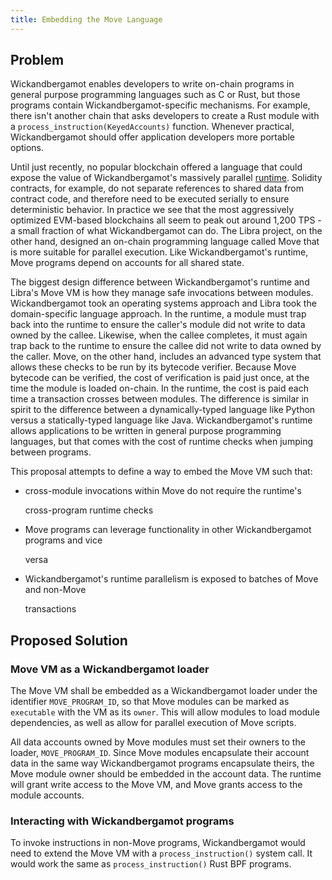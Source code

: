 ```yaml
---
title: Embedding the Move Language
---
```


## Problem

Wickandbergamot enables developers to write on-chain programs in general purpose programming languages such as C or Rust, but those programs contain Wickandbergamot-specific mechanisms. For example, there isn't another chain that asks developers to create a Rust module with a `process_instruction(KeyedAccounts)` function. Whenever practical, Wickandbergamot should offer application developers more portable options.

Until just recently, no popular blockchain offered a language that could expose the value of Wickandbergamot's massively parallel [runtime](../validator/runtime.md). Solidity contracts, for example, do not separate references to shared data from contract code, and therefore need to be executed serially to ensure deterministic behavior. In practice we see that the most aggressively optimized EVM-based blockchains all seem to peak out around 1,200 TPS - a small fraction of what Wickandbergamot can do. The Libra project, on the other hand, designed an on-chain programming language called Move that is more suitable for parallel execution. Like Wickandbergamot's runtime, Move programs depend on accounts for all shared state.

The biggest design difference between Wickandbergamot's runtime and Libra's Move VM is how they manage safe invocations between modules. Wickandbergamot took an operating systems approach and Libra took the domain-specific language approach. In the runtime, a module must trap back into the runtime to ensure the caller's module did not write to data owned by the callee. Likewise, when the callee completes, it must again trap back to the runtime to ensure the callee did not write to data owned by the caller. Move, on the other hand, includes an advanced type system that allows these checks to be run by its bytecode verifier. Because Move bytecode can be verified, the cost of verification is paid just once, at the time the module is loaded on-chain. In the runtime, the cost is paid each time a transaction crosses between modules. The difference is similar in spirit to the difference between a dynamically-typed language like Python versus a statically-typed language like Java. Wickandbergamot's runtime allows applications to be written in general purpose programming languages, but that comes with the cost of runtime checks when jumping between programs.

This proposal attempts to define a way to embed the Move VM such that:

- cross-module invocations within Move do not require the runtime's

  cross-program runtime checks

- Move programs can leverage functionality in other Wickandbergamot programs and vice

  versa

- Wickandbergamot's runtime parallelism is exposed to batches of Move and non-Move

  transactions

## Proposed Solution

### Move VM as a Wickandbergamot loader

The Move VM shall be embedded as a Wickandbergamot loader under the identifier `MOVE_PROGRAM_ID`, so that Move modules can be marked as `executable` with the VM as its `owner`. This will allow modules to load module dependencies, as well as allow for parallel execution of Move scripts.

All data accounts owned by Move modules must set their owners to the loader, `MOVE_PROGRAM_ID`. Since Move modules encapsulate their account data in the same way Wickandbergamot programs encapsulate theirs, the Move module owner should be embedded in the account data. The runtime will grant write access to the Move VM, and Move grants access to the module accounts.

### Interacting with Wickandbergamot programs

To invoke instructions in non-Move programs, Wickandbergamot would need to extend the Move VM with a `process_instruction()` system call. It would work the same as `process_instruction()` Rust BPF programs.
